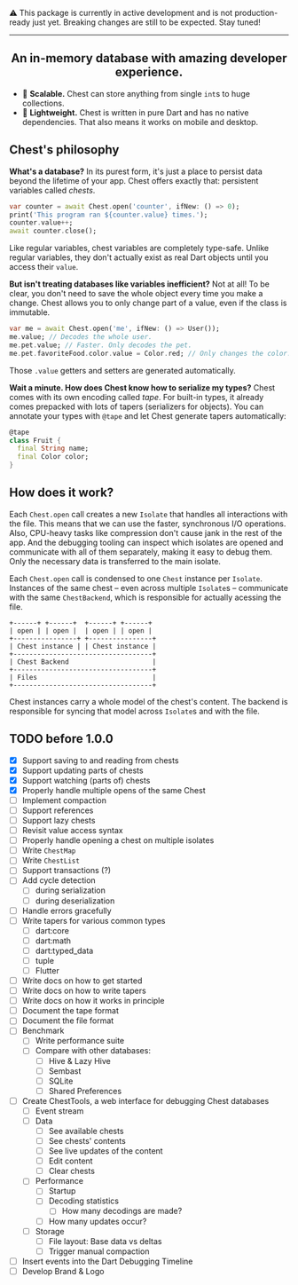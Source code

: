 ⚠ This package is currently in active development and is not production-ready just yet. Breaking changes are still to be expected. Stay tuned!

---

<h2 align="center">
An in-memory database with amazing developer experience.
</h2>

<!-- ❤️🧽🧼🌌 -->

<!-- - ❤️ **Amazing developer experience.** Just like you can inspect your code with Dart's DevTools, you can inspect, debug, and edit your database with ChestTools live in your browser. -->
- 🌌 **Scalable.** Chest can store anything from single `int`s to huge collections.
- 🎈 **Lightweight.** Chest is written in pure Dart and has no native dependencies. That also means it works on mobile and desktop.
<!-- - 🔒 **Secure.** Chest has encryption built-in. -->
<!-- - ⚡ **Fast.** Chest is fast. Unlike most other in-memory databases, it also minimizes startup-time. And if you want to tweak performance, profiling and statistics are built-in. -->

## Chest's philosophy

**What's a database?**
In its purest form, it's just a place to persist data beyond the lifetime of your app. Chest offers exactly that: persistent variables called *chests*.

```dart
var counter = await Chest.open('counter', ifNew: () => 0);
print('This program ran ${counter.value} times.');
counter.value++;
await counter.close();
```

Like regular variables, chest variables are completely type-safe.
Unlike regular variables, they don't actually exist as real Dart objects until you access their `value`.

**But isn't treating databases like variables inefficient?**
Not at all! To be clear, you don't need to save the whole object every time you make a change.
Chest allows you to only change part of a value, even if the class is immutable.

```dart
var me = await Chest.open('me', ifNew: () => User());
me.value; // Decodes the whole user.
me.pet.value; // Faster. Only decodes the pet.
me.pet.favoriteFood.color.value = Color.red; // Only changes the color.
```

Those `.value` getters and setters are generated automatically.

**Wait a minute. How does Chest know how to serialize my types?**
Chest comes with its own encoding called *tape*. For built-in types, it already comes prepacked with lots of tapers (serializers for objects).
You can annotate your types with `@tape` and let Chest generate tapers automatically:

```dart
@tape
class Fruit {
  final String name;
  final Color color;
}
```

<!-- Tapers for types from other packages are also available to plug and play – for example, for tuple, Flutter, and TODO. -->


<!-- **But I need collections!**
Fine. In fact, `Chest` offers a type – `ChestMap` – that's designed just for this purpose.
You can use it for storing data:

```dart
var bar = await Chest.open<ChestMap<String, User>>('users', ifNew: () => {});
var marcel = bar['marcel'].value; // Only decodes Marcel.
``` -->

<!-- **In like it's going to eat an awful lot of RAM.**
True. If your app stores homungous amounts of data, Chest is probably not the right fit for you.
Chest tries to mitigate this issue by storing the data not as actual Dart objects, but as a dense byte representation.
Values are only decoded on demand. -->

## How does it work?

Each `Chest.open` call creates a new `Isolate` that handles all interactions with the file.
This means that we can use the faster, synchronous I/O operations.
Also, CPU-heavy tasks like compression don't cause jank in the rest of the app.
And the debugging tooling can inspect which isolates are opened and communicate with all of them separately, making it easy to debug them.
Only the necessary data is transferred to the main isolate.

Each `Chest.open` call is condensed to one `Chest` instance per `Isolate`. Instances of the same chest – even across multiple `Isolate`s – communicate with the same `ChestBackend`, which is responsible for actually acessing the file.

```
+------+ +------+  +------+ +------+
| open | | open |  | open | | open |
+----------------+ +----------------+
| Chest instance | | Chest instance |
+-----------------------------------+
| Chest Backend                     |
+-----------------------------------+
| Files                             |
+-----------------------------------+
```

Chest instances carry a whole model of the chest's content.
The backend is responsible for syncing that model across `Isolate`s and with the file.

## TODO before 1.0.0

- [x] Support saving to and reading from chests
- [x] Support updating parts of chests
- [x] Support watching (parts of) chests
- [x] Properly handle multiple opens of the same Chest
- [ ] Implement compaction
- [ ] Support references
- [ ] Support lazy chests
- [ ] Revisit value access syntax
- [ ] Properly handle opening a chest on multiple isolates
- [ ] Write `ChestMap`
- [ ] Write `ChestList`
- [ ] Support transactions (?)
- [ ] Add cycle detection
  - [ ] during serialization
  - [ ] during deserialization
- [ ] Handle errors gracefully
- [ ] Write tapers for various common types
  - [ ] dart:core
  - [ ] dart:math
  - [ ] dart:typed_data
  - [ ] tuple
  - [ ] Flutter
- [ ] Write docs on how to get started
- [ ] Write docs on how to write tapers
- [ ] Write docs on how it works in principle
- [ ] Document the tape format
- [ ] Document the file format
- [ ] Benchmark
  - [ ] Write performance suite
  - [ ] Compare with other databases:
    - [ ] Hive & Lazy Hive
    - [ ] Sembast
    - [ ] SQLite
    - [ ] Shared Preferences
- [ ] Create ChestTools, a web interface for debugging Chest databases
  - [ ] Event stream
  - [ ] Data
    - [ ] See available chests
    - [ ] See chests' contents
    - [ ] See live updates of the content
    - [ ] Edit content
    - [ ] Clear chests
  - [ ] Performance
    - [ ] Startup
    - [ ] Decoding statistics
      - [ ] How many decodings are made?
    - [ ] How many updates occur?
  - [ ] Storage
    - [ ] File layout: Base data vs deltas
    - [ ] Trigger manual compaction
- [ ] Insert events into the Dart Debugging Timeline
- [ ] Develop Brand & Logo
